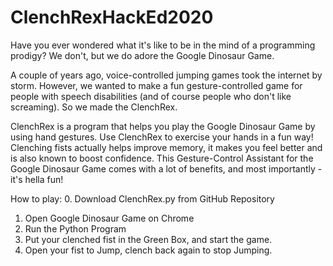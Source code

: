 # ClenchRexHackEd2020
Have you ever wondered what it's like to be in the mind of a programming prodigy? 
We don't, but we do adore the Google Dinosaur Game. 

A couple of years ago, voice-controlled jumping games took the internet by storm. However, we wanted to make a fun gesture-controlled game for people with speech disabilities (and of course people who don't like screaming). So we made the ClenchRex. 

ClenchRex is a program that helps you play the Google Dinosaur Game by using hand gestures. Use ClenchRex to exercise your hands in a fun way! Clenching fists actually helps improve memory, it makes you feel better and is also known to boost confidence. This Gesture-Control Assistant for the Google Dinosaur Game comes with a lot of benefits, and most importantly - it's hella fun! 

How to play: 
0. Download ClenchRex.py from GitHub Repository 
1. Open Google Dinosaur Game on Chrome 
2. Run the Python Program 
3. Put your clenched fist in the Green Box, and start the game.
4. Open your fist to Jump, clench back again to stop Jumping. 
